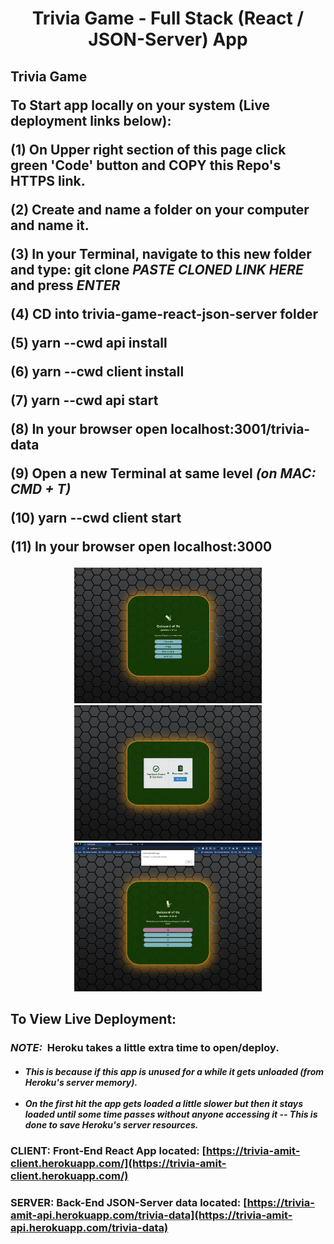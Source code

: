 
<h1 align="center"><b>Trivia Game</b> - Full Stack (React / JSON-Server) App</h1>

<h2>
  <b>Trivia Game</b>

  To Start app locally on your system (Live deployment links below):

  (1) On Upper right section of this page click green 'Code' button and COPY this Repo's HTTPS link.

  (2) Create and name a folder on your computer and name it.

  (3) In your Terminal, navigate to this new folder and type: git clone *PASTE CLONED LINK HERE* and press *ENTER*

  (4) CD into **trivia-game-react-json-server folder**

  (5) yarn --cwd api install           

  (6) yarn --cwd client install

  (7) yarn --cwd api start

  (8) In your browser open localhost:300**1**/trivia-data

  (9) Open a new Terminal at same level *(on MAC: CMD + T)*

  (10) yarn --cwd client start

  (11) In your browser open localhost:300**0**
</h2>

<p align="center">
  <img src="/client/public/images/main-page.png" width="300" title="hover text">
  <img src="/client/public/images/score-restart-page.png" width="300" title="hover text">
  <img src="/client/public/images/correct-answer-popup.png" width="300" title="hover text">
</p>

<h2>To View Live Deployment:</h2>

<h3><em>NOTE:</em> &nbsp;Heroku takes a little extra time to open/deploy.</h3>

<h5>
<ul>
  <li>This is because if this app is unused for a while it gets unloaded (from Heroku's server memory).</li>
  <br/>
  <li>On the first hit the app gets loaded a little slower but then it stays loaded until some time passes without anyone accessing it -- This is done to save Heroku's server resources. </li>
</ul>
</h5>

### CLIENT: Front-End React App located: [https://trivia-amit-client.herokuapp.com/](https://trivia-amit-client.herokuapp.com/)

### SERVER: Back-End JSON-Server data located: [https://trivia-amit-api.herokuapp.com/trivia-data](https://trivia-amit-api.herokuapp.com/trivia-data)
